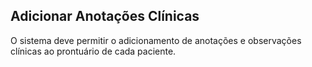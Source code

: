 ## Adicionar Anotações Clínicas ##

O sistema deve permitir o adicionamento de anotações e observações clínicas ao prontuário de cada paciente.
